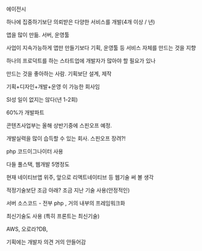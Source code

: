 에이전시 

하나에 집중하기보단 의뢰받은 다양한 서비스를 개발(4개 이상 / 년)

앱을 많이 만듦. 서버, 운영툴

사업이 지속가능하게 앱만 만들기보다 기획, 운영툴 등 서비스 자체를 만드는 것을 지향

하나의 프로덕트를 하는 스타트업에 개발자가 많아야 할 필요가 있나

만드는 것을 좋아하는 사람. 기획보단 설계, 제작

기획+디자인+개발+운영 이 가능한 회사임

SI성 일이 없지는 않다(년 1-2회)



60%가 개발파트

콘텐츠사업부는 올해 상반기중에 스핀오프 예정. 



개발실력을 많이 습득할 수 있는 회사. 스핀오프 장려?!

php 코드이그나이터 사용

다들 풀스택, 웹개발 5명정도 

현재 네이티브앱 위주, 앞으로 리액트네이티브 등 웹기술 써 볼 생각

적정기술보단 조금 아래? 조금 지난 기술 사용(안정적인)

서버 소스코드 - 전부 php , 거의 내부의 프레임워크화 

최신기술도 사용 (특히 프론트는 최신기술)

AWS, 오로라?DB, 

기획에는 개발자 의견 거의 안들어감 